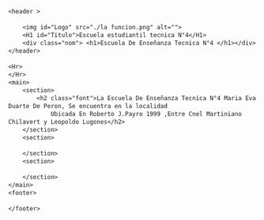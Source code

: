 <!DOCTYPE html>
<html lang="es">

<head>
    <meta charset="UTF-8">
    <meta name="viewport" content="width=device-width, initial-scale=1.0">
    <title>Escuela Tecnica numero 4</title>
    <link rel="stylesheet" href="./reset.Css">
    <link rel="stylesheet" href="./textures.css">
    <link href="https://fonts.googleapis.com/css2?family=Montserrat:wght@400;700&display=swap" rel="stylesheet">


</head>

<body>

    <header >

        <img id="Logo" src="./la funcion.png" alt="">
        <H1 id="Titulo">Escuela estudiantil tecnica N°4</H1>
        <div class="nom"> <h1>Escuela De Enseñanza Tecnica N°4 </h1></div>
    </header>

    <Hr>
    </Hr>
    <main>
        <section>
            <h2 class="font">La Escuela De Enseñanza Tecnica N°4 Maria Eva Duarte De Peron, Se encuentra en la localidad
                Ubicada En Roberto J.Payro 1999 ,Entre Cnel Martiniano Chilavert y Leopoldo Lugones</h2>
        </section>
        <section>

        </section>
        <section>

        </section>
    </main>
    <footer>

    </footer>

</body>

</html>

